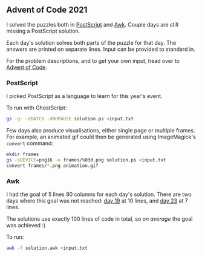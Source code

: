 ## Advent of Code 2021

I solved the puzzles both in [PostScript](#postscript) and [Awk](#awk).
Couple days are still missing a PostScript solution.

Each day's solution solves both parts of the puzzle for that day. The answers
are printed on separate lines. Input can be provided to standard in.

For the problem descriptions, and to get your own input, head over to
[Advent of Code](https://adventofcode.com/2021).

### PostScript

I picked PostScript as a language to learn for this year's event.

To run with GhostScript:

```sh
gs -q- -dBATCH -dNOPAUSE solution.ps <input.txt
```

Few days also produce visualisations, either single page or multiple frames.
For example, an animated gif could then be generated using ImageMagick's
`convert` command:

```sh
mkdir frames
gs -sDEVICE=png16 -o frames/%03d.png solution.ps <input.txt
convert frames/*.png animation.gif
```

### Awk

I had the goal of 5 lines 80 columns for each day's solution. There are two
days where this goal was not reached: [day 19](day_19/solution.awk) at 10
lines, and [day 23](day_23/solution.awk) at 7 lines.

The solutions use exactly 100 lines of code in total, so *on average* the goal
was achieved :)

To run:

```sh
awk -f solution.awk <input.txt
```
